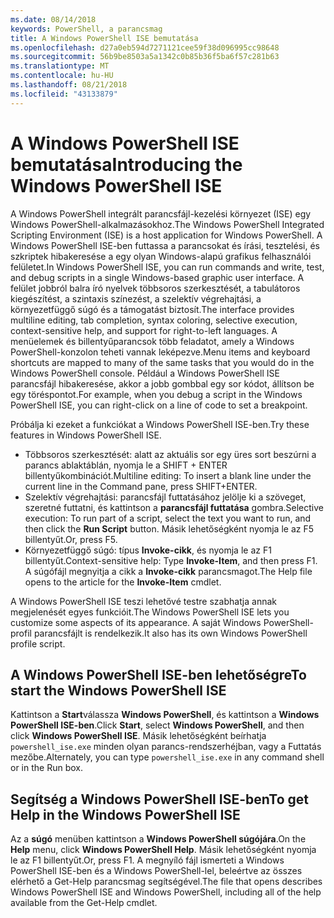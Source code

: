 ```yaml
---
ms.date: 08/14/2018
keywords: PowerShell, a parancsmag
title: A Windows PowerShell ISE bemutatása
ms.openlocfilehash: d27a0eb594d7271121cee59f38d096995cc98648
ms.sourcegitcommit: 56b9be8503a5a1342c0b85b36f5ba6f57c281b63
ms.translationtype: MT
ms.contentlocale: hu-HU
ms.lasthandoff: 08/21/2018
ms.locfileid: "43133879"
---
```

# <a name="introducing-the-windows-powershell-ise"></a><span data-ttu-id="a5e3d-103">A Windows PowerShell ISE bemutatása</span><span class="sxs-lookup"><span data-stu-id="a5e3d-103">Introducing the Windows PowerShell ISE</span></span>

<span data-ttu-id="a5e3d-104">A Windows PowerShell integrált parancsfájl-kezelési környezet (ISE) egy Windows PowerShell-alkalmazásokhoz.</span><span class="sxs-lookup"><span data-stu-id="a5e3d-104">The Windows PowerShell Integrated Scripting Environment (ISE) is a host application for Windows PowerShell.</span></span> <span data-ttu-id="a5e3d-105">A Windows PowerShell ISE-ben futtassa a parancsokat és írási, tesztelési, és szkriptek hibakeresése a egy olyan Windows-alapú grafikus felhasználói felületet.</span><span class="sxs-lookup"><span data-stu-id="a5e3d-105">In Windows PowerShell ISE, you can run commands and write, test, and debug scripts in a single Windows-based graphic user interface.</span></span> <span data-ttu-id="a5e3d-106">A felület jobbról balra író nyelvek többsoros szerkesztését, a tabulátoros kiegészítést, a szintaxis színezést, a szelektív végrehajtási, a környezetfüggő súgó és a támogatást biztosít.</span><span class="sxs-lookup"><span data-stu-id="a5e3d-106">The interface provides multiline editing, tab completion, syntax coloring, selective execution, context-sensitive help, and support for right-to-left languages.</span></span> <span data-ttu-id="a5e3d-107">A menüelemek és billentyűparancsok több feladatot, amely a Windows PowerShell-konzolon teheti vannak leképezve.</span><span class="sxs-lookup"><span data-stu-id="a5e3d-107">Menu items and keyboard shortcuts are mapped to many of the same tasks that you would do in the Windows PowerShell console.</span></span> <span data-ttu-id="a5e3d-108">Például a Windows PowerShell ISE parancsfájl hibakeresése, akkor a jobb gombbal egy sor kódot, állítson be egy töréspontot.</span><span class="sxs-lookup"><span data-stu-id="a5e3d-108">For example, when you debug a script in the Windows PowerShell ISE, you can right-click on a line of code to set a breakpoint.</span></span>

<span data-ttu-id="a5e3d-109">Próbálja ki ezeket a funkciókat a Windows PowerShell ISE-ben.</span><span class="sxs-lookup"><span data-stu-id="a5e3d-109">Try these features in Windows PowerShell ISE.</span></span>

- <span data-ttu-id="a5e3d-110">Többsoros szerkesztését: alatt az aktuális sor egy üres sort beszúrni a parancs ablaktáblán, nyomja le a SHIFT + ENTER billentyűkombinációt.</span><span class="sxs-lookup"><span data-stu-id="a5e3d-110">Multiline editing: To insert a blank line under the current line in the Command pane, press SHIFT+ENTER.</span></span>
- <span data-ttu-id="a5e3d-111">Szelektív végrehajtási: parancsfájl futtatásához jelölje ki a szöveget, szeretné futtatni, és kattintson a **parancsfájl futtatása** gombra.</span><span class="sxs-lookup"><span data-stu-id="a5e3d-111">Selective execution: To run part of a script, select the text you want to run, and then click the **Run Script** button.</span></span> <span data-ttu-id="a5e3d-112">Másik lehetőségként nyomja le az F5 billentyűt.</span><span class="sxs-lookup"><span data-stu-id="a5e3d-112">Or, press F5.</span></span>
- <span data-ttu-id="a5e3d-113">Környezetfüggő súgó: típus **Invoke-cikk**, és nyomja le az F1 billentyűt.</span><span class="sxs-lookup"><span data-stu-id="a5e3d-113">Context-sensitive help: Type **Invoke-Item**, and then press F1.</span></span> <span data-ttu-id="a5e3d-114">A súgófájl megnyitja a cikk a **Invoke-cikk** parancsmagot.</span><span class="sxs-lookup"><span data-stu-id="a5e3d-114">The Help file opens to the article for the **Invoke-Item** cmdlet.</span></span>

<span data-ttu-id="a5e3d-115">A Windows PowerShell ISE teszi lehetővé testre szabhatja annak megjelenését egyes funkcióit.</span><span class="sxs-lookup"><span data-stu-id="a5e3d-115">The Windows PowerShell ISE lets you customize some aspects of its appearance.</span></span> <span data-ttu-id="a5e3d-116">A saját Windows PowerShell-profil parancsfájlt is rendelkezik.</span><span class="sxs-lookup"><span data-stu-id="a5e3d-116">It also has its own Windows PowerShell profile script.</span></span>

## <a name="to-start-the-windows-powershell-ise"></a><span data-ttu-id="a5e3d-117">A Windows PowerShell ISE-ben lehetőségre</span><span class="sxs-lookup"><span data-stu-id="a5e3d-117">To start the Windows PowerShell ISE</span></span>

<span data-ttu-id="a5e3d-118">Kattintson a **Start**válassza **Windows PowerShell**, és kattintson a **Windows PowerShell ISE-ben**.</span><span class="sxs-lookup"><span data-stu-id="a5e3d-118">Click **Start**, select **Windows PowerShell**, and then click **Windows PowerShell ISE**.</span></span>
<span data-ttu-id="a5e3d-119">Másik lehetőségként beírhatja `powershell_ise.exe` minden olyan parancs-rendszerhéjban, vagy a Futtatás mezőbe.</span><span class="sxs-lookup"><span data-stu-id="a5e3d-119">Alternately, you can type `powershell_ise.exe` in any command shell or in the Run box.</span></span>

## <a name="to-get-help-in-the-windows-powershell-ise"></a><span data-ttu-id="a5e3d-120">Segítség a Windows PowerShell ISE-ben</span><span class="sxs-lookup"><span data-stu-id="a5e3d-120">To get Help in the Windows PowerShell ISE</span></span>

<span data-ttu-id="a5e3d-121">Az a **súgó** menüben kattintson a **Windows PowerShell súgójára**.</span><span class="sxs-lookup"><span data-stu-id="a5e3d-121">On the **Help** menu, click **Windows PowerShell Help**.</span></span> <span data-ttu-id="a5e3d-122">Másik lehetőségként nyomja le az F1 billentyűt.</span><span class="sxs-lookup"><span data-stu-id="a5e3d-122">Or, press F1.</span></span> <span data-ttu-id="a5e3d-123">A megnyíló fájl ismerteti a Windows PowerShell ISE-ben és a Windows PowerShell-lel, beleértve az összes elérhető a Get-Help parancsmag segítségével.</span><span class="sxs-lookup"><span data-stu-id="a5e3d-123">The file that opens describes Windows PowerShell ISE and Windows PowerShell, including all of the help available from the Get-Help cmdlet.</span></span>